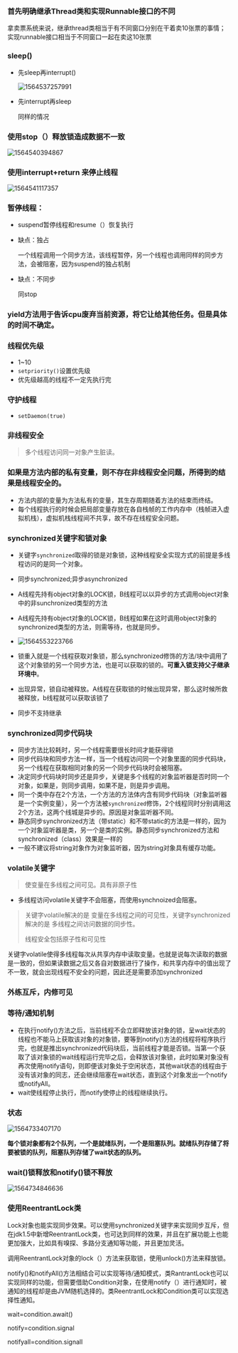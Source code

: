 ### 首先明确继承Thread类和实现Runnable接口的不同

拿卖票系统来说，继承thread类相当于有不同窗口分别在干着卖10张票的事情；实现runnable接口相当于不同窗口一起在卖这10张票

### sleep()

* 先sleep再interrupt()

  ![1564537257991](C:\Users\WSS\AppData\Roaming\Typora\typora-user-images\1564537257991.png)

* 先interrupt再sleep

  同样的情况

### 使用stop（）释放锁造成数据不一致

![1564540394867](C:\Users\WSS\AppData\Roaming\Typora\typora-user-images\1564540394867.png)

### 使用interrupt+return 来停止线程

![1564541117357](C:\Users\WSS\AppData\Roaming\Typora\typora-user-images\1564541117357.png)

### 暂停线程：

* suspend暂停线程和resume（）恢复执行

* 缺点：独占

  一个线程调用一个同步方法，该线程暂停，另一个线程也调用同样的同步方法，会被阻塞，因为suspend的独占机制

* 缺点：不同步

  同stop

### yield方法用于告诉cpu废弃当前资源，将它让给其他任务。但是具体的时间不确定。

### 线程优先级

* 1~10
* `setpriority()`设置优先级
* 优先级越高的线程不一定先执行完

### 守护线程

* `setDaemon(true)`

### 非线程安全

> 多个线程访问同一对象产生脏读。

### 如果是方法内部的私有变量，则不存在非线程安全问题，所得到的结果是线程安全的。

* 方法内部的变量为方法私有的变量，其生存周期随着方法的结束而终结。
* 每个线程执行的时候会把局部变量存放在各自栈帧的工作内存中（栈帧进入虚拟机栈），虚拟机栈线程间不共享，故不存在线程安全问题。

### synchronized关键字和锁对象

* 关键字`synchronized`取得的锁是对象锁，这种线程安全实现方式的前提是多线程访问的是同一个对象。
* 同步synchronized;异步asynchronized
* A线程先持有object对象的LOCK锁，B线程可以以异步的方式调用object对象中的非sunchronized类型的方法
* A线程先持有object对象的LOCK锁，B线程如果在这时调用object对象的synchronized类型的方法，则需等待，也就是同步。
* ![1564553223766](C:\Users\WSS\AppData\Roaming\Typora\typora-user-images\1564553223766.png)

* 锁重入就是一个线程获取对象锁，那么synchronized修饰的方法/块中调用了这个对象锁的另一个同步方法，也是可以获取的锁的。**可重入锁支持父子继承环境中**。
* 出现异常，锁自动被释放。A线程在获取锁的时候出现异常，那么这时候所救被释放，b线程就可以获取该锁了
* 同步不支持继承

### synchronized同步代码块

* 同步方法比较耗时，另一个线程需要很长时间才能获得锁
* 同步代码块和同步方法一样，当一个线程访问同一个对象里面的同步代码块，另一个线程在获取相同对象的另一个同步代码块时会被阻塞。
* 决定同步代码块时同步还是异步，关键是多个线程的对象监听器是否时同一个对象，如果是，则同步调用，如果不是，则是异步调用。
* 同一个类中存在2个方法，一个方法的方法体内含有同步代码块（对象监听器是一个实例变量），另一个方法被`synchronized`修饰，2个线程同时分别调用这2个方法，这两个线城是异步的。原因是对象监听器不同。
* 静态同步synchronized方法（带static）和不带static的方法是一样的，因为一个对象监听器是类，另一个是类的实例。静态同步synchronized方法和synchronized（class）效果是一样的
* 一般不建议将string对象作为对象监听器，因为string对象具有缓存功能。

### volatile关键字

> 使变量在多线程之间可见。具有非原子性

* 多线程访问volatile关键字不会阻塞，而使用synchnoized会阻塞。

> 关键字volatile解决的是 变量在多线程之间的可见性，关键字synchronized解决的是 多线程之间访问数据的同步性。
>
> 线程安全包括原子性和可见性

关键字volatile使得多线程每次从共享内存中读取变量。也就是说每次读取的数据是一致的，但如果读数据之后又各自对数据进行了操作，和共享内存中的值出现了不一致，就会出现线程不安全的问题，因此还是需要添加synchronized

### 外练互斥，内修可见

### 等待/通知机制

* 在执行notify()方法之后，当前线程不会立即释放该对象的锁，呈wait状态的线程也不能马上获取该对象的对象锁，要等到notify()方法的线程将程序执行完，也就是推出synchronized代码块后，当前线程才能是否锁。当第一个获取了该对象锁的wait线程运行完毕之后，会释放该对象锁，此时如果对象没有再次使用notify语句，则即便该对象处于空闲状态，其他wait状态的线程由于没有该对象的同志，还会继续阻塞在wait状态，直到这个对象发出一个notify或notifyAll。
* wait使线程停止执行，而notify使停止的线程继续执行。

### 状态

![1564733407170](C:\Users\WSS\AppData\Roaming\Typora\typora-user-images\1564733407170.png)

**每个锁对象都有2个队列，一个是就绪队列，一个是阻塞队列。就绪队列存储了将要被锁的队列，阻塞队列存储了wait状态的队列。**

### wait()锁释放和notify()锁不释放

![1564734846636](C:\Users\WSS\AppData\Roaming\Typora\typora-user-images\1564734846636.png)

### 使用ReentrantLock类

Lock对象也能实现同步效果。可以使用synchronized关键字来实现同步互斥，但在jdk1.5中新增ReentrantLock类，也可达到同样的效果，并且在扩展功能上也能更加强大，比如具有嗅探、多路分支通知等功能，并且更加灵活。

调用ReentrantLock对象的lock（）方法来获取锁，使用unlock()方法来释放锁。

notify()和notifyAll()方法相结合可以实现等待/通知模式，类RantrantLock也可以实现同样的功能，但需要借助Condition对象，在使用notify（）进行通知时，被通知的线程却是由JVM随机选择的。类ReentrantLock和Condition类可以实现选择性通知。

wait=condition.await()

notify=condition.signal

notifyall=condition.signall

